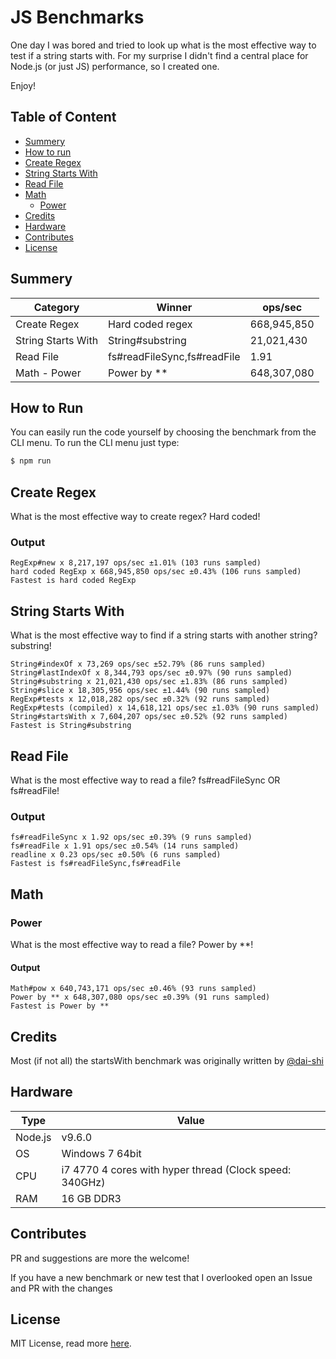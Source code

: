 # JS Benchmarks

One day I was bored and tried to look up what is the most effective way to test if a string starts with. For my surprise I didn't find a central place for Node.js (or just JS) performance, so I created one.

Enjoy!

## Table of Content

- [Summery](#summery)
- [How to run](#how-to-run)
- [Create Regex](#create-regex)
- [String Starts With](#string-starts-with)
- [Read File](#read-file)
- [Math](#math)
  - [Power](#power)
- [Credits](#credits)
- [Hardware](#hardware)
- [Contributes](#contributes)
- [License](#license)

## Summery

| Category           | Winner                      | ops/sec     |
| ------------------ | --------------------------- | ----------- |
| Create Regex       | Hard coded regex            | 668,945,850 |
| String Starts With | String#substring            | 21,021,430  |
| Read File          | fs#readFileSync,fs#readFile | 1.91        |
| Math - Power       | Power by \*\*               | 648,307,080 |

## How to Run

You can easily run the code yourself by choosing the benchmark from the CLI menu. To run the CLI menu just type:

```bash
$ npm run
```

## Create Regex

What is the most effective way to create regex? Hard coded!

### Output

```
RegExp#new x 8,217,197 ops/sec ±1.01% (103 runs sampled)
hard coded RegExp x 668,945,850 ops/sec ±0.43% (106 runs sampled)
Fastest is hard coded RegExp
```

## String Starts With

What is the most effective way to find if a string starts with another string? substring!

```
String#indexOf x 73,269 ops/sec ±52.79% (86 runs sampled)
String#lastIndexOf x 8,344,793 ops/sec ±0.97% (90 runs sampled)
String#substring x 21,021,430 ops/sec ±1.83% (86 runs sampled)
String#slice x 18,305,956 ops/sec ±1.44% (90 runs sampled)
RegExp#tests x 12,018,282 ops/sec ±0.32% (92 runs sampled)
RegExp#tests (compiled) x 14,618,121 ops/sec ±1.03% (90 runs sampled)
String#startsWith x 7,604,207 ops/sec ±0.52% (92 runs sampled)
Fastest is String#substring
```

## Read File

What is the most effective way to read a file? fs#readFileSync OR fs#readFile!

### Output

```
fs#readFileSync x 1.92 ops/sec ±0.39% (9 runs sampled)
fs#readFile x 1.91 ops/sec ±0.54% (14 runs sampled)
readline x 0.23 ops/sec ±0.50% (6 runs sampled)
Fastest is fs#readFileSync,fs#readFile
```

## Math

### Power

What is the most effective way to read a file? Power by \*\*!

#### Output

```
Math#pow x 640,743,171 ops/sec ±0.46% (93 runs sampled)
Power by ** x 648,307,080 ops/sec ±0.39% (91 runs sampled)
Fastest is Power by **
```

## Credits

Most (if not all) the startsWith benchmark was originally written by [@dai-shi](https://github.com/dai-shi)

## Hardware

| Type    | Value                                                   |
| ------- | ------------------------------------------------------- |
| Node.js | v9.6.0                                                  |
| OS      | Windows 7 64bit                                         |
| CPU     | i7 4770 4 cores with hyper thread (Clock speed: 340GHz) |
| RAM     | 16 GB DDR3                                              |

## Contributes

PR and suggestions are more the welcome!

If you have a new benchmark or new test that I overlooked open an Issue and PR with the changes

## License

MIT License, read more [here](/LICENSE).
